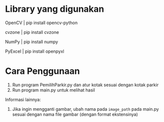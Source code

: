 # Library yang digunakan

OpenCV | pip install opencv-python

cvzone | pip install cvzone

NumPy | pip install numpy

PyExcel | pip install openpyxl

# Cara Penggunaan

1. Run program PemilihParkir.py dan atur kotak sesuai dengan kotak parkir
2. Run program main.py untuk melihat hasil

Informasi lainnya:
1. Jika ingin mengganti gambar, ubah nama pada `image_path` pada main.py sesuai dengan nama file gambar (dengan format ekstensinya)
